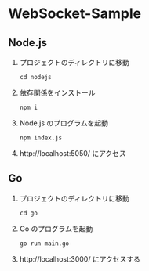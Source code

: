 # WebSocket-Sample

## Node.js

1. プロジェクトのディレクトリに移動

   ```
   cd nodejs
   ```

1. 依存関係をインストール

   ```
   npm i
   ```

1. Node.js のプログラムを起動

   ```
   npm index.js
   ```

1. http://localhost:5050/ にアクセス

## Go

1. プロジェクトのディレクトリに移動

   ```
   cd go
   ```

1. Go のプログラムを起動

   ```
   go run main.go
   ```

1. http://localhost:3000/ にアクセスする
